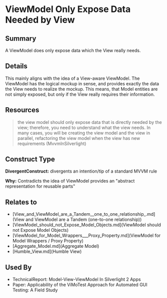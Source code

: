 # ViewModel Only Expose Data Needed by View

## Summary
A ViewModel does only expose data which the View really needs.

## Details
This mainly aligns with the idea of a View-aware ViewModel. The ViewModel has the logical mockup in sense, and provides exactly the data the View needs to realize the mockup. This means, that Model entities are not simply exposed, but only if the View really requires their information.

## Resources
> the view model should only expose data that is directly needed by the view; therefore, you need to understand what the view needs. In many cases, you will be creating the view model and the view in parallel, refactoring the view model when the view has new requirements (MvvmInSilverlight)


## Construct Type

**DivergentConstruct:** divergents an intention/tip of a standard MVVM rule

**Why:** Contradicts the idea of ViewModel provides an "abstract representation for reusable parts"



## Relates to

* [View_and_ViewModel_are_a_Tandem__one_to_one_relationship_.md](View and ViewModel are a Tandem (one-to-one relationship))
* [ViewModel_should_not_Expose_Model_Objects.md](ViewModel should not Expose Model Objects)
* [ViewModel_for_Model_Wrappers___Proxy_Property.md](ViewModel for Model Wrappers / Proxy Property)
* [Aggregate_Model.md](Aggregate Model)
* [Humble_View.md](Humble View)

## Used By
* TechnicalReport: Model-View-ViewModel In Silverlight 2 Apps
* Paper: Applicability of the ViMoTest Approach for Automated GUI Testing: A Field Study

